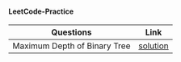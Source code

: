 #### LeetCode-Practice
| Questions | Link |
| - | - |
|Maximum Depth of Binary Tree | [solution](December/day1) |
